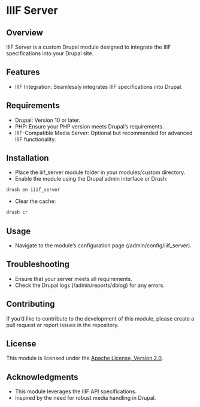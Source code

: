# IIIF Server

## Overview

IIIF Server is a custom Drupal module designed to integrate the IIIF specifications into your Drupal site.

## Features

-	IIIF Integration: Seamlessly integrates IIIF specifications into Drupal.

## Requirements

- Drupal: Version 10 or later.
- PHP: Ensure your PHP version meets Drupal’s requirements.
- IIIF-Compatible Media Server: Optional but recommended for advanced IIIF functionality.

## Installation

-	Place the iiif_server module folder in your modules/custom directory.
-	Enable the module using the Drupal admin interface or Drush:

```bash
drush en iiif_server
```

-	Clear the cache:

```bash
drush cr
```

## Usage

- Navigate to the module’s configuration page (/admin/config/iiif_server).

## Troubleshooting

- Ensure that your server meets all requirements.
- Check the Drupal logs (/admin/reports/dblog) for any errors.

## Contributing

If you’d like to contribute to the development of this module, please create a pull request or report issues in the repository.

## License

This module is licensed under the [Apache License, Version 2.0](LICENSE).

## Acknowledgments

- This module leverages the IIIF API specifications.
- Inspired by the need for robust media handling in Drupal.
